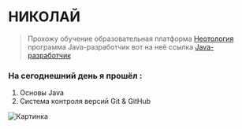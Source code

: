 # НИКОЛАЙ
>Прохожу обучение  образовательная платформа  [Неотология](https://netology.ru/)  
программа Java-разработчик вот на неё ссылка [Java-разработчик](https://netology.ru/programs/java-developer)   

### На сегоднешний день я прошёл :  
1. Основы Java
2. Система контроля версий Git & GitHub

 
<img src="C:\Users\nmak1\IdeaProjects\GIT-course\img\87.jpg" title="Картинка"/>
